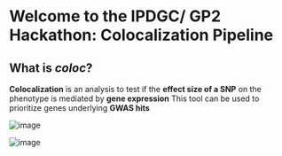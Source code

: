 # Welcome to the IPDGC/ GP2 Hackathon: Colocalization Pipeline  


## What is _coloc_?  
**Colocalization** is an analysis to test if the **effect size of a SNP** on the phenotype is mediated by **gene expression**
This tool can be used to prioritize genes underlying **GWAS hits**  

![image](https://user-images.githubusercontent.com/84042456/117986308-cbe19b00-b339-11eb-8f90-3f33959f0a12.png)  

![image](https://user-images.githubusercontent.com/84042456/117987145-82458000-b33a-11eb-99d4-1e3573a14276.png)  

